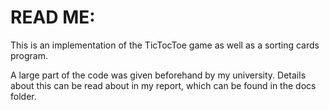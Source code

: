 # READ ME: 
This is an implementation of the TicTocToe game as well as a sorting cards program. 

A large part of the code was given beforehand by my university. Details about this can be read about in my report, which can be found in the docs folder.

